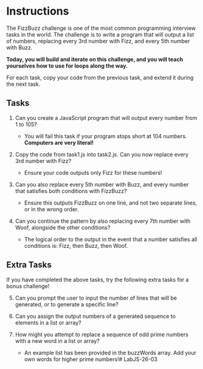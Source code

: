 # Instructions
The FizzBuzz challenge is one of the most common programming interview tasks in the world. The challenge is to write a program that will output a list of numbers, replacing every 3rd number with Fizz, and every 5th number with Buzz.

**Today, you will build and iterate on this challenge, and you will teach yourselves how to use for loops along the way.**

For each task, copy your code from the previous task, and extend it during the next task.


## Tasks

1. Can you create a JavaScript program that will output every number from 1 to 105?
    * You will fail this task if your program stops short at 104 numbers. **Computers are very literal!**

2. Copy the code from task1.js into task2.js. Can you now replace every 3rd number with Fizz?
    * Ensure your code outputs only Fizz for these numbers!

3. Can you also replace every 5th number with Buzz, and every number that satisfies both conditions with FizzBuzz?
    * Ensure this outputs FizzBuzz on one line, and not two separate lines, or in the wrong order.

4. Can you continue the pattern by also replacing every 7th number with Woof, alongside the other conditions?
    * The logical order to the output in the event that a number satisfies all conditions is: Fizz, then Buzz, then Woof.


## Extra Tasks

If you have completed the above tasks, try the following extra tasks for a bonus challenge!

5. Can you prompt the user to input the number of lines that will be generated, or to generate a specific line?

6. Can you assign the output numbers of a generated sequence to elements in a list or array?

7. How might you attempt to replace a sequence of odd prime numbers with a new word in a list or array?
    * An example list has been provided in the buzzWords array. Add your own words for higher prime numbers!# LabJS-26-03
